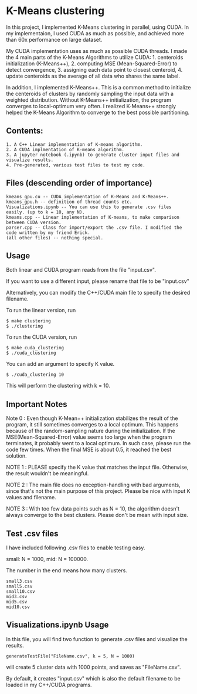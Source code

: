 # K-Means clustering

In this project, I implemented K-Means clustering in parallel, using CUDA. In my implementaion, I used CUDA as much as possible, and achieved more than 60x performance on large dataset.

My CUDA implementation uses as much as possible CUDA threads. I made the 4 main parts of the K-Means Algorithms to utilize CUDA: 1. centeroids initialization (K-Means++), 2. computing MSE (Mean-Squared-Error) to detect convergence, 3. assigning each data point to closest centeroid, 4. update centeroids as the average of all data who shares the same label.

In addition, I implemented K-Means++. This is a common method to initialize the centeroids of clusters by randomly sampling the input data with a weighted distribution. Without K-Means++ initialization, the program converges to local-optimum very often. I realized K-Means++ strongly helped the K-Means Algorithm to converge to the best possible partitioning. 

## Contents:
    1. A C++ Linear implementation of K-means algorithm.
    2. A CUDA implmentation of K-means algorithm.
    3. A jupyter notebook (.ipynb) to generate cluster input files and visualize results.
    4. Pre-generated, various test files to test my code.
    
## Files (descending order of importance)
    kmeans_gpu.cu -- CUDA implementation of K-Means and K-Means++.
    kmeans_gpu.h -- definition of thread counts etc.
    Visualizations.ipynb -- You can use this to generate .csv files easily. (up to k = 10, any N).
    kmeans.cpp -- Linear implementation of K-means, to make comparison between CUDA version.
    parser.cpp -- Class for import/export the .csv file. I modified the code written by my friend Erick.
    (all other files) -- nothing special.
   
## Usage
Both linear and CUDA program reads from the file "input.csv".

If you want to use a different input, please rename that file to be "input.csv"

Alternatively, you can modify the C++/CUDA main file to specify the desired filename.

To run the linear version, run

    $ make clustering
    $ ./clustering 
To run the CUDA version, run

    $ make cuda_clustering
    $ ./cuda_clustering
You can add an argument to specify K value.

    $ ./cuda_clustering 10
This will perform the clustering with k = 10.

## Important Notes

Note 0 : Even though K-Mean++ initialization stabilizes the result of the program, it still sometimes converges to a local optimum. This happens because of the random-sampling nature during the initialization. If the MSE(Mean-Squared-Error) value seems too large when the program terminates, it probably went to a local optimum. In such case, please run the code few times. When the final MSE is about 0.5, it reached the best solution.

NOTE 1 : PLEASE specify the K value that matches the input file. Otherwise, the result wouldn't be meaningful.

NOTE 2 : The main file does no exception-handling with bad arguments, since that's not the main purpose of this project. Please be nice with input K values and filename. 

NOTE 3 : With too few data points such as N = 10, the algorithm doesn't always converge to the best clusters. Please don't be mean with input size.  
 
## Test .csv files
I have included following .csv files to enable testing easy.

small: N = 1000, mid: N = 100000.

The number in the end means how many clusters. 
    
    small3.csv
    small5.csv
    small10.csv
    mid3.csv
    mid5.csv
    mid10.csv


## Visualizations.ipynb Usage
In this file, you will find two function to generate .csv files and visualize the results.

    generateTestFile("FileName.csv", k = 5, N = 1000)
    
 will create 5 cluster data with 1000 points, and saves as "FileName.csv".
 
 By default, it creates "input.csv" which is also the default filename to be loaded in my C++/CUDA programs.
